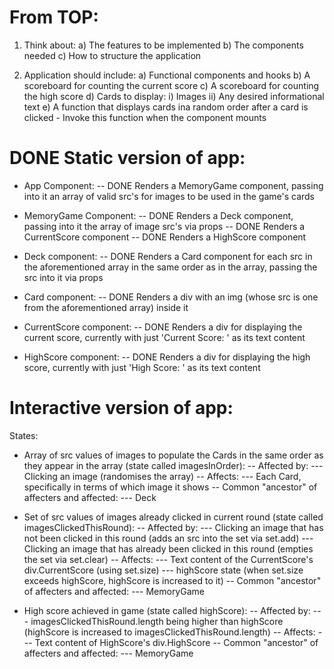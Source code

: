 # From TOP:

1. Think about:
    a) The features to be implemented
    b) The components needed
    c) How to structure the application

2. Application should include:
    a) Functional components and hooks
    b) A scoreboard for counting the current score
    c) A scoreboard for counting the high score
    d) Cards to display:
        i) Images
        ii) Any desired informational text
    e) A function that displays cards ina  random order after a card is clicked
        - Invoke this function when the component mounts

# DONE Static version of app:

- App Component:
    -- DONE Renders a MemoryGame component, passing into it an array of valid src's for images to be used in the game's cards

- MemoryGame Component:
    -- DONE Renders a Deck component, passing into it the array of image src's via props
    -- DONE Renders a CurrentScore component
    -- DONE Renders a HighScore component

- Deck component:
    -- DONE Renders a Card component for each src in the aforementioned array in the same order as in the array, passing the src into it via props

- Card component:
    -- DONE Renders a div with an img (whose src is one from the aforementioned array) inside it

- CurrentScore component:
    -- DONE Renders a div for displaying the current score, currently with just 'Current Score: ' as its text content

- HighScore component:
    -- DONE Renders a div for displaying the high score, currently with just 'High Score: ' as its text content

# Interactive version of app:

States:

- Array of src values of images to populate the Cards in the same order as they appear in the array (state called imagesInOrder):
    -- Affected by:
        --- Clicking an image (randomises the array)
    -- Affects:
        --- Each Card, specifically in terms of which image it shows
    -- Common "ancestor" of affecters and affected:
        --- Deck

- Set of src values of images already clicked in current round (state called imagesClickedThisRound):
    -- Affected by:
        --- Clicking an image that has not been clicked in this round (adds an src into the set via set.add)
        --- Clicking an image that has already been clicked in this round (empties the set via set.clear)
    -- Affects:
        --- Text content of the CurrentScore's div.CurrentScore (using set.size)
        --- highScore state (when set.size exceeds highScore, highScore is increased to it)
    -- Common "ancestor" of affecters and affected:
        --- MemoryGame

- High score achieved in game (state called highScore):
    -- Affected by:
        --- imagesClickedThisRound.length being higher than highScore (highScore is increased to imagesClickedThisRound.length)
    -- Affects:
        --- Text content of HighScore's div.HighScore
    -- Common "ancestor" of affecters and affected:
        --- MemoryGame